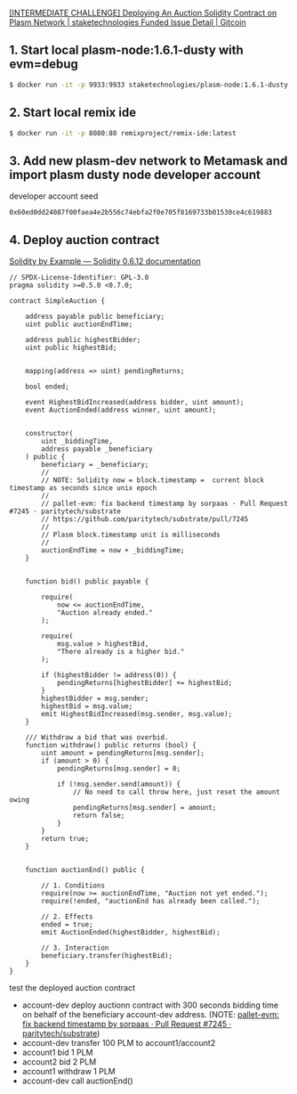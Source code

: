 [[INTERMEDIATE CHALLENGE] Deploying An Auction Solidity Contract on Plasm Network | staketechnologies Funded Issue Detail | Gitcoin ](https://gitcoin.co/issue/staketechnologies/hello-world-by-polkadot/5/100023959)

## 1. Start local plasm-node:1.6.1-dusty with evm=debug

```sh
$ docker run -it -p 9933:9933 staketechnologies/plasm-node:1.6.1-dusty --dev -l evm=debug --tmp --rpc-port 9933 --rpc-external

```

## 2. Start local remix ide

```sh
$ docker run -it -p 8080:80 remixproject/remix-ide:latest
```

## 3. Add new plasm-dev network to Metamask and import plasm dusty node developer account

developer account seed

```
0x60ed0dd24087f00faea4e2b556c74ebfa2f0e705f8169733b01530ce4c619883
```

## 4. Deploy auction contract

[Solidity by Example — Solidity 0.6.12 documentation](https://solidity.readthedocs.io/en/v0.6.12/solidity-by-example.html#simple-open-auction)

```
// SPDX-License-Identifier: GPL-3.0
pragma solidity >=0.5.0 <0.7.0;

contract SimpleAuction {

    address payable public beneficiary;
    uint public auctionEndTime;

    address public highestBidder;
    uint public highestBid;


    mapping(address => uint) pendingReturns;

    bool ended;

    event HighestBidIncreased(address bidder, uint amount);
    event AuctionEnded(address winner, uint amount);


    constructor(
        uint _biddingTime,
        address payable _beneficiary
    ) public {
        beneficiary = _beneficiary;
        // 
        // NOTE: Solidity now = block.timestamp =  current block timestamp as seconds since unix epoch
        // 
        // pallet-evm: fix backend timestamp by sorpaas · Pull Request #7245 · paritytech/substrate
        // https://github.com/paritytech/substrate/pull/7245
        // 
        // Plasm block.timestamp unit is milliseconds
        //
        auctionEndTime = now + _biddingTime;
    }

 
    function bid() public payable {
     
        require(
            now <= auctionEndTime,
            "Auction already ended."
        );

        require(
            msg.value > highestBid,
            "There already is a higher bid."
        );

        if (highestBidder != address(0)) {
            pendingReturns[highestBidder] += highestBid;
        }
        highestBidder = msg.sender;
        highestBid = msg.value;
        emit HighestBidIncreased(msg.sender, msg.value);
    }

    /// Withdraw a bid that was overbid.
    function withdraw() public returns (bool) {
        uint amount = pendingReturns[msg.sender];
        if (amount > 0) {
            pendingReturns[msg.sender] = 0;

            if (!msg.sender.send(amount)) {
                // No need to call throw here, just reset the amount owing
                pendingReturns[msg.sender] = amount;
                return false;
            }
        }
        return true;
    }


    function auctionEnd() public {
       
        // 1. Conditions
        require(now >= auctionEndTime, "Auction not yet ended.");
        require(!ended, "auctionEnd has already been called.");

        // 2. Effects
        ended = true;
        emit AuctionEnded(highestBidder, highestBid);

        // 3. Interaction
        beneficiary.transfer(highestBid);
    }
}
```

test the deployed auction contract

- account-dev deploy auctionn contract with 300 seconds bidding time on behalf of the beneficiary account-dev address. (NOTE: [pallet-evm: fix backend timestamp by sorpaas · Pull Request #7245 · paritytech/substrate](https://github.com/paritytech/substrate/pull/7245))
- account-dev transfer 100 PLM to account1/account2
- account1 bid 1 PLM 
- account2 bid 2 PLM
- account1 withdraw 1 PLM
- account-dev call auctionEnd()


